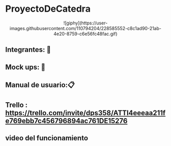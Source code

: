 # ProyectoDeCatedra 

<center>![giphy](https://user-images.githubusercontent.com/110794204/228585552-c8c1ad90-21ab-4e20-8759-c6e56fc48fac.gif)</center>

## Integrantes: :busts_in_silhouette:
## Mock ups: 📱
## Manual de usuario::clipboard:
## Trello : https://trello.com/invite/dps358/ATTI4eeeaa211fe769ebb7c456796894ac761DE15276
## video del funcionamiento
